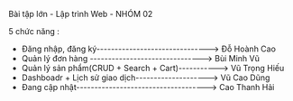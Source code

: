 Bài tập lớn - Lập trình Web - NHÓM 02

5 chức năng :
- Đăng nhập, đăng ký-------------------------------> Đỗ Hoành Cao   
- Quản lý đơn hàng  -------------------------------> Bùi Minh Vũ
- Quản lý sản phẩm(CRUD + Search + Cart)-----------> Vũ Trọng Hiếu 
- Dashboadr + Lịch sử giao dịch--------------------> Vũ Cao Dũng
- Đang cập nhật------------------------------------> Cao Thanh Hải
